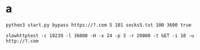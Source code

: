 # a

``` python3 start.py bypass https://?.com 5 101 socks5.txt 100 3600 true ```

``` slowhttptest -c 10239 -l 36000 -H -x 24 -p 3 -r 20000 -t GET -i 10 -u http://?.com ``` 
